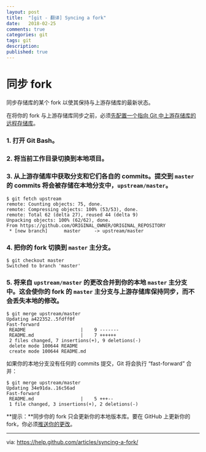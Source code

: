 ```yaml
---
layout: post
title:  "[git - 翻译] Syncing a fork"
date:   2018-02-25
comments: true
categories: git
tags: git
description:
published: true
---
```


# 同步 fork

同步存储库的某个 fork 以使其保持与上游存储库的最新状态。

在将你的 fork 与上游存储库同步之前，必须[先配置一个指向 Git 中上游存储库的远程存储库](https://help.github.com/articles/configuring-a-remote-for-a-fork)。

### 1. 打开 Git Bash。

### 2. 将当前工作目录切换到本地项目。

### 3. 从上游存储库中获取分支和它们各自的 commits。提交到 `master` 的 commits 将会被存储在本地分支中，`upstream/master`。

```
$ git fetch upstream
remote: Counting objects: 75, done.
remote: Compressing objects: 100% (53/53), done.
remote: Total 62 (delta 27), reused 44 (delta 9)
Unpacking objects: 100% (62/62), done.
From https://github.com/ORIGINAL_OWNER/ORIGINAL_REPOSITORY
 * [new branch]      master     -> upstream/master
```

### 4. 把你的 fork 切换到 `master` 主分支。

```
$ git checkout master
Switched to branch 'master'
```

### 5. 将来自 `upstream/master` 的更改合并到你的本地 `master` 主分支中。这会使你的 fork 的 `master` 主分支与上游存储库保持同步，而不会丢失本地的修改。

```
$ git merge upstream/master
Updating a422352..5fdff0f
Fast-forward
 README                    |    9 -------
 README.md                 |    7 ++++++
 2 files changed, 7 insertions(+), 9 deletions(-)
 delete mode 100644 README
 create mode 100644 README.md
```

如果你的本地分支没有任何的 commits 提交，Git 将会执行 “fast-forward” 合并：

```
$ git merge upstream/master
Updating 34e91da..16c56ad
Fast-forward
 README.md                 |    5 +++--
 1 file changed, 3 insertions(+), 2 deletions(-)
```

**提示：**同步你的 fork 只会更新你的本地版本库。要在 GitHub 上更新你的 fork，你必须[推送你的更改](https://help.github.com/articles/pushing-to-a-remote)。

----------------

via: https://help.github.com/articles/syncing-a-fork/
